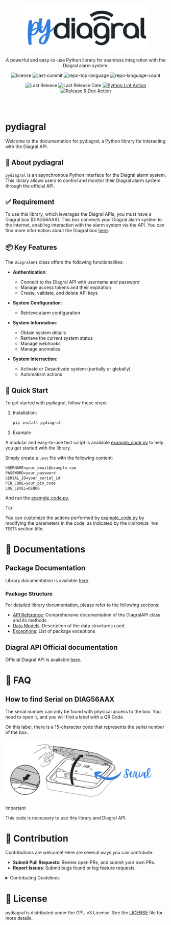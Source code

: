 <p align="center">
  <img src="https://raw.githubusercontent.com/mguyard/pydiagral/main/docs/pydiagral-Logo.png" width="400" />
</p>
<p align="center">
    A powerful and easy-to-use Python library for seamless integration with the Diagral alarm system.
</p>
<p align="center">
	<img src="https://img.shields.io/github/license/mguyard/pydiagral?style=default&color=0080ff" alt="license">
	<img src="https://img.shields.io/github/last-commit/mguyard/pydiagral?style=default&color=0080ff" alt="last-commit">
	<img src="https://img.shields.io/github/languages/top/mguyard/pydiagral?style=default&color=0080ff" alt="repo-top-language">
	<img src="https://img.shields.io/github/languages/count/mguyard/pydiagral?style=default&color=0080ff" alt="repo-language-count">
<p>
<p align="center">
    <img src="https://img.shields.io/github/v/release/mguyard/pydiagral" alt="Last Release">
    <img src="https://img.shields.io/github/release-date/mguyard/pydiagral" alt="Last Release Date">
    <a href="https://github.com/mguyard/pydiagral/actions/workflows/lint.yaml" target="_blank">
        <img src="https://github.com/mguyard/pydiagral/actions/workflows/lint.yaml/badge.svg" alt="Python Lint Action">
    </a>
    <a href="https://github.com/mguyard/pydiagral/actions/workflows/release_and_doc.yaml" target="_blank">
        <img src="https://github.com/mguyard/pydiagral/actions/workflows/release_and_doc.yaml/badge.svg" alt="Release & Doc Action">
    </a>
<p>
<p align="center">
	<!-- default option, no dependency badges. -->
</p>
<br /><br />

# pydiagral

Welcome to the documentation for pydiagral, a Python library for interacting with the Diagral API.

## 📍 About pydiagral

`pydiagral` is an asynchronous Python interface for the Diagral alarm system. This library allows users to control and monitor their Diagral alarm system through the official API.

## ✅ Requirement

To use this library, which leverages the Diagral APIs, you must have a Diagral box (DIAG56AAX). This box connects your Diagral alarm system to the internet, enabling interaction with the alarm system via the API. You can find more information about the Diagral box [here](https://www.diagral.fr/commande/box-alerte-et-pilotage).

## 📦 Key Features

The `DiagralAPI` class offers the following functionalities:

- **Authentication**:

  - Connect to the Diagral API with username and password
  - Manage access tokens and their expiration
  - Create, validate, and delete API keys

- **System Configuration**:

  - Retrieve alarm configuration

- **System Information**:

  - Obtain system details
  - Retrieve the current system status
  - Manage webhooks
  - Manage anomalies

- **System Interraction**:
  - Activate or Desactivate system (partially or globally)
  - Automatism actions

## 🚀 Quick Start

To get started with pydiagral, follow these steps:

1. Installation:

   ```bash
   pip install pydiagral
   ```

2. Example

A modular and easy-to-use test script is available [example_code.py](https://github.com/mguyard/pydiagral/blob/main/example_code.py) to help you get started with the library.

Simply create a `.env` file with the following content:

```properties
USERNAME=your_email@example.com
PASSWORD=your_password
SERIAL_ID=your_serial_id
PIN_CODE=your_pin_code
LOG_LEVEL=DEBUG
```

And run the [example_code.py](https://github.com/mguyard/pydiagral/blob/main/example_code.py).

> [!TIP]
>
> You can customize the actions performed by [example_code.py](https://github.com/mguyard/pydiagral/blob/main/example_code.py) by modifying the parameters in the code, as indicated by the `CUSTOMIZE THE TESTS` section title.

# 📖 Documentations

## Package Documentation

Library documentation is available [here](https://mguyard.github.io/pydiagral/).

### Package Structure

For detailed library documentation, please refer to the following sections:

- [API Reference](https://mguyard.github.io/pydiagral/api/): Comprehensive documentation of the DiagralAPI class and its methods
- [Data Models](https://mguyard.github.io/pydiagral/models/): Description of the data structures used
- [Exceptions](https://mguyard.github.io/pydiagral/exceptions/): List of package exceptions

## Diagral API Official documentation

Official Diagral API is available [here](https://appv3.tt-monitor.com/emerald/redoc).

# 🙋 FAQ

## How to find Serial on DIAG56AAX

The serial number can only be found with physical access to the box. You need to open it, and you will find a label with a QR Code.

On this label, there is a 15-character code that represents the serial number of the box.

![How to find your Diagral Serial](https://raw.githubusercontent.com/mguyard/pydiagral/main/docs/how-to-find-diagral-serial.png)

> [!IMPORTANT]
>
> This code is necessary to use this library and Diagral API.

# 🤝 Contribution

Contributions are welcome! Here are several ways you can contribute:

- **Submit Pull Requests**: Review open PRs, and submit your own PRs.
- **Report Issues**: Submit bugs found or log feature requests.

<details closed>
    <summary>Contributing Guidelines</summary>

1. **Fork the Repository**: Start by forking the project repository to your GitHub account.
2. **Clone Locally**: Clone the forked repository to your local machine using a Git client.
   ```sh
   git clone https://github.com/mguyard/pydiagral
   ```
3. **Create a New Branch**: Always work on a new branch, giving it a descriptive name.
   ```sh
   git checkout -b new-feature-x
   ```
4. **Make Your Changes**: Develop and test your changes locally.
5. **Commit Your Changes**: Commit your changes with a clear and concise message that follows the [Conventional Commits](https://www.conventionalcommits.org/en/v1.0.0/) guidelines.
   ```sh
   git commit -m 'feat: Implemented new feature x.'
   ```
6. **Push to GitHub**: Push the changes to your forked repository.
   ```sh
   git push origin new-feature-x
   ```
7. **Submit a Pull Request**: Create a PR against the original project repository. Clearly describe the changes and their motivations.

Once your PR is reviewed and approved, it will be merged into the `beta` branch. After final testing, it will be merged into the `main` branch.

</details>

# 📄 License

pydiagral is distributed under the GPL-v3 License. See the [LICENSE](https://github.com/mguyard/pydiagral/blob/main/LICENSE) file for more details.

